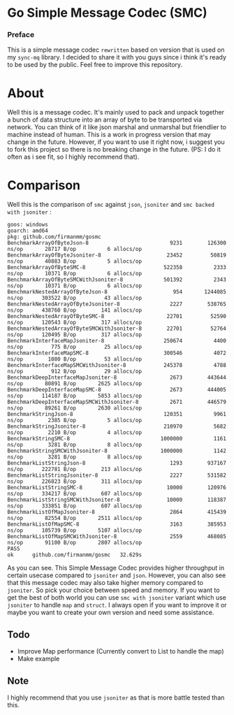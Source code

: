 # Go Simple Message Codec (SMC)

### Preface
This is a simple message codec `rewritten` based on version that is used on my `sync-mq` library. I decided to share it with you guys since i think it's ready to be used by the public. Feel free to improve this repository.

# About
Well this is a message codec. It's mainly used to pack and unpack together a bunch of data structure into an array of byte to be transported via network. You can think of it like json marshal and unmarshal but friendlier to machine instead of human. This is a work in progress version that may change in the future. However, if you want to use it right now, i suggest you to fork this project so there is no breaking change in the future. (PS: I do it often as i see fit, so I highly recommend that). 

# Comparison

Well this is the comparison of `smc` against `json`, `jsoniter` and `smc backed with jsoniter` :

```
goos: windows
goarch: amd64
pkg: github.com/firmanmm/gosmc
BenchmarkArrayOfByteJson-8                    	    9231	    126300 ns/op	   28717 B/op	       6 allocs/op
BenchmarkArrayOfByteJsoniter-8                	   23452	     50819 ns/op	   40883 B/op	       5 allocs/op
BenchmarkArrayOfByteSMC-8                     	  522358	      2333 ns/op	   10371 B/op	       6 allocs/op
BenchmarkArrayOfByteSMCWithJsoniter-8         	  501392	      2343 ns/op	   10371 B/op	       6 allocs/op
BenchmarkNestedArrayOfByteJson-8              	     954	   1244085 ns/op	  303522 B/op	      43 allocs/op
BenchmarkNestedArrayOfByteJsoniter-8          	    2227	    538765 ns/op	  438760 B/op	     141 allocs/op
BenchmarkNestedArrayOfByteSMC-8               	   22701	     52590 ns/op	  120543 B/op	     317 allocs/op
BenchmarkNestedArrayOfByteSMCWithJsoniter-8   	   22701	     52764 ns/op	  120495 B/op	     317 allocs/op
BenchmarkInterfaceMapJsoniter-8               	  250674	      4400 ns/op	     775 B/op	      25 allocs/op
BenchmarkInterfaceMapSMC-8                    	  300546	      4072 ns/op	    1080 B/op	      53 allocs/op
BenchmarkInterfaceMapSMCWithJsoniter-8        	  245378	      4788 ns/op	     912 B/op	      29 allocs/op
BenchmarkDeepInterfaceMapJsoniter-8           	    2673	    443644 ns/op	   80891 B/op	    2625 allocs/op
BenchmarkDeepInterfaceMapSMC-8                	    2673	    444005 ns/op	  114187 B/op	    5853 allocs/op
BenchmarkDeepInterfaceMapSMCWithJsoniter-8    	    2671	    446579 ns/op	   89261 B/op	    2630 allocs/op
BenchmarkStringJson-8                         	  120351	      9961 ns/op	    2385 B/op	       5 allocs/op
BenchmarkStringJsoniter-8                     	  210970	      5682 ns/op	    2210 B/op	       4 allocs/op
BenchmarkStringSMC-8                          	 1000000	      1161 ns/op	    3281 B/op	       8 allocs/op
BenchmarkStringSMCWithJsoniter-8              	 1000000	      1142 ns/op	    3281 B/op	       8 allocs/op
BenchmarkListStringJson-8                     	    1293	    937167 ns/op	  222781 B/op	     213 allocs/op
BenchmarkListStringJsoniter-8                 	    2227	    531582 ns/op	  226823 B/op	     311 allocs/op
BenchmarkListStringSMC-8                      	   10000	    120976 ns/op	  334217 B/op	     607 allocs/op
BenchmarkListStringSMCWithJsoniter-8          	   10000	    118387 ns/op	  333851 B/op	     607 allocs/op
BenchmarkListOfMapJsoniter-8                  	    2864	    415439 ns/op	   82554 B/op	    2511 allocs/op
BenchmarkListOfMapSMC-8                       	    3163	    385953 ns/op	  105739 B/op	    5107 allocs/op
BenchmarkListOfMapSMCWithJsoniter-8           	    2559	    468085 ns/op	   91100 B/op	    2807 allocs/op
PASS
ok  	github.com/firmanmm/gosmc	32.629s
```

As you can see. This Simple Message Codec provides higher throughput in certain usecase compared to `jsoniter` and `json`. However, you can also see that this message codec may also take higher memory compared to `jsoniter`. So pick your choice between speed and memory. If you want to get the best of both world you can use `smc with jsoniter` variant which use `jsoniter` to handle `map` and `struct`. I always open if you want to improve it or maybe you want to create your own version and need some assistance.

## Todo
- Improve Map performance (Currently convert to List to handle the map)
- Make example

## Note
I highly recommend that you use `jsoniter` as that is more battle tested than this.
